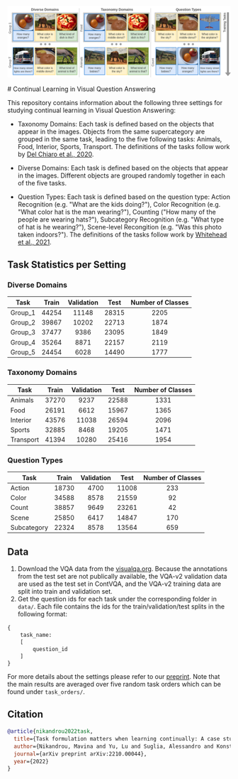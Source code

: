 <p align="center">
    <br>
    <img src="figure.png" width="800"/>
    <br>
<p>
# Continual Learning in Visual Question Answering

This repository contains information about the following three settings for studying continual learning in Visual Question Answering:
- Taxonomy Domains: Each task is defined based on the objects that appear in the images. Objects from the same supercategory are grouped in the same task, leading to the five following tasks: Animals, Food, Interior, Sports, Transport.
The definitions of the tasks follow work by [Del Chiaro et al., 2020](https://arxiv.org/abs/2007.06271).


- Diverse Domains: Each task is defined based on the objects that appear in the images. Different objects are grouped randomly together in each of the five tasks.

- Question Types: Each task is defined based on the question type:
Action Recognition (e.g. "What are the kids doing?"), Color Recognition (e.g. "What color hat is the man wearing?"), Counting ("How many of the people are wearing hats?"), Subcategory Recognition (e.g. "What type of hat is he wearing?"), Scene-level Recongition (e.g. "Was this photo taken indoors?").
The definitions of the tasks follow work by [Whitehead et al., 2021](https://arxiv.org/abs/2107.09106).

## Task Statistics per Setting

### Diverse Domains

| Task   | Train | Validation | Test | Number of Classes |
|--------|:-----:|:----------:|:--------:|:----------:|
|Group_1 |44254 |11148 |28315 |2205 |
|Group_2 |39867 |10202 |22713 |1874 |
|Group_3 |37477 |9386 |23095 |1849 |
|Group_4 |35264 |8871 |22157 |2119 |
|Group_5 |24454 |6028 |14490 |1777 |


### Taxonomy Domains

| Task   | Train | Validation | Test | Number of Classes |
|--------|:-----:|:----------:|:--------:|:----------:|
| Animals | 37270 | 9237 | 22588 | 1331 |
| Food | 26191 | 6612 | 15967 | 1365 |
| Interior | 43576 | 11038 | 26594 | 2096 |
| Sports | 32885 | 8468 | 19205 | 1471 |
| Transport | 41394 | 10280 | 25416 | 1954 |

### Question Types

| Task   | Train | Validation | Test | Number of Classes |
|--------|:-----:|:----------:|:--------:|:----------:|
| Action | 18730 | 4700 | 11008 | 233 |
| Color | 34588 | 8578 | 21559 | 92 |
| Count | 38857 | 9649 | 23261 | 42 |
| Scene | 25850 | 6417 | 14847 | 170 |
| Subcategory | 22324 | 8578 | 13564 | 659 |

## Data
1. Download the VQA data from the [visualqa.org](https://visualqa.org/download.html). Because the annotations from the test set are not publically available, the VQA-v2 validation data are used as the test set in ContVQA, and the VQA-v2 training data are split into train and validation set.
2. Get the question ids for each task under the corresponding folder in `data/`. Each file contains the ids for the train/validation/test splits in the following format:

```
{
    task_name: 
    [
        question_id
    ]
}
```

For more details about the settings please refer to our [preprint](https://arxiv.org/abs/2210.00044). Note that the main results are averaged over five random task orders which can be found under `task_orders/`.

## Citation

```bibtex
@article{nikandrou2022task,
  title={Task formulation matters when learning continually: A case study in visual question answering},
  author={Nikandrou, Mavina and Yu, Lu and Suglia, Alessandro and Konstas, Ioannis and Rieser, Verena},
  journal={arXiv preprint arXiv:2210.00044},
  year={2022}
}


